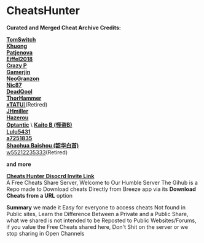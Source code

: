 # CheatsHunter
**Curated and Merged Cheat Archive Credits:**

[**TomSwitch**](https://github.com/tomvita/MyNXCheats/tree/main) \
[**Khuong**](https://github.com/bad1dea/NXCheats/tree/main) \
[**Patjenova**]() \
[**Eiffel2018**](https://www.tekqart.com/home.php?mod=space&uid=2551322&do=thread&type=thread&view=me&from=space) \
[**Crazy P**](https://www.example.com) \
[**Gamerjin**](https://www.example.com) \
[**NeoGranzon**](https://www.example.com) \
[**Nic87**](https://www.example.com) \
[**DeadQool**](https://www.example.com) \
[**ThorHammer**](https://www.example.com) \
[**xTATU**)]()(Retired) \
[**JHmiller**](https://www.404.com) \
[**Hazerou**](https://www.404.com) \
[**Optantic**](https://www.404.com](https://www.youtube.com/user/optantic/videos)) \
[**Kaito B (怪盗B)**](https://www.tekqart.com/home.php?mod=space&uid=2230670&do=thread&type=thread&view=me&from=space) \
[**Lulu5431**](https://www.tekqart.com/home.php?mod=space&uid=2518151&do=thread&type=thread&view=me&from=space) \
[**a7251835**](https://www.tekqart.com/home.php?mod=space&uid=2256908&do=thread&type=thread&view=me&from=space) \
[**Shaohua Baishou (韶华白首)**](https://www.tekqart.com/home.php?mod=space&uid=2668346&do=thread&type=thread&view=me&from=space) \
[w55212235333](https://www.tekqart.com/home.php?mod=space&uid=2754643&do=thread&type=thread&view=me&from=space)(Retired)

**and more**

[**Cheats Hunter**  **Disocrd Invite Link**](https://discord.gg/DqUcuVBdah) \
A Free Cheats Share Server, Welcome to Our Humble Server
The Gihub is a Repo made to Download cheats Directly from Breeze app via its **Download Cheats from a URL** option

**Summary**
we made it Easy for everyone to access cheats Not found in Public sites, Learn the Difference Between a Private and a Public Share, what we shared is not intended to be Reposted to Public Websites/Forums, if you value the Free Cheats shared here, Don't Shit on the server or we stop sharing in Open Channels
```

